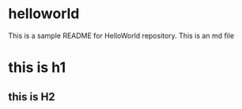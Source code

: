 # helloworld
This is a sample README for HelloWorld repository.
This is an md file
# this is h1
## this is H2
